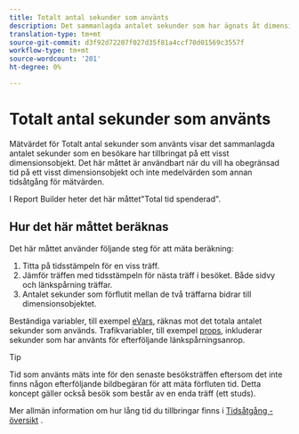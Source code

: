 ```yaml
---
title: Totalt antal sekunder som använts
description: Det sammanlagda antalet sekunder som har ägnats åt dimensionsobjektet.
translation-type: tm+mt
source-git-commit: d3f92d72207f027d35f81a4ccf70d01569c3557f
workflow-type: tm+mt
source-wordcount: '201'
ht-degree: 0%

---
```



# Totalt antal sekunder som använts

Mätvärdet för Totalt antal sekunder som använts visar det sammanlagda antalet sekunder som en besökare har tillbringat på ett visst dimensionsobjekt. Det här måttet är användbart när du vill ha obegränsad tid på ett visst dimensionsobjekt och inte medelvärden som annan tidsåtgång för mätvärden.

I Report Builder heter det här måttet&quot;Total tid spenderad&quot;.

## Hur det här måttet beräknas

Det här måttet använder följande steg för att mäta beräkning:

1. Titta på tidsstämpeln för en viss träff.
2. Jämför träffen med tidsstämpeln för nästa träff i besöket. Både sidvy och länkspårning träffar.
3. Antalet sekunder som förflutit mellan de två träffarna bidrar till dimensionsobjektet.

Beständiga variabler, till exempel [eVars](../dimensions/evar.md), räknas mot det totala antalet sekunder som används. Trafikvariabler, till exempel [props](../dimensions/prop.md), inkluderar sekunder som har använts för efterföljande länkspårningsanrop.

>[!TIP]
>
>Tid som använts mäts inte för den senaste besöksträffen eftersom det inte finns någon efterföljande bildbegäran för att mäta förfluten tid. Detta koncept gäller också besök som består av en enda träff (ett studs).

Mer allmän information om hur lång tid du tillbringar finns i [Tidsåtgång - översikt](time-spent.md) .
